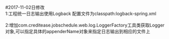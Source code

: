#2017-11-02日修改 <br> 
1:工程统一日志输出使用Logback 配置文件为classpath:logback-spring.xml <br>  
2:增加com.creditease.jobschedule.web.log.LoggerFactory工具类获取Logger对象,可以指定具体的appenderName对象来指定日志输出到相应的文件上
